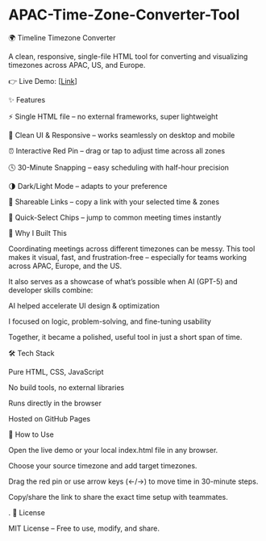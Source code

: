 # APAC-Time-Zone-Converter-Tool

🌍 Timeline Timezone Converter

A clean, responsive, single-file HTML tool for converting and visualizing timezones across APAC, US, and Europe.

👉 Live Demo: [[Link](https://ssquadri.github.io/APAC-Time-Zone-Converter-Tool/)]





✨ Features

⚡ Single HTML file – no external frameworks, super lightweight

🎨 Clean UI & Responsive – works seamlessly on desktop and mobile

⏰ Interactive Red Pin – drag or tap to adjust time across all zones

🕓 30-Minute Snapping – easy scheduling with half-hour precision

🌗 Dark/Light Mode – adapts to your preference

🔗 Shareable Links – copy a link with your selected time & zones

🎯 Quick-Select Chips – jump to common meeting times instantly





🚀 Why I Built This

Coordinating meetings across different timezones can be messy.
This tool makes it visual, fast, and frustration-free – especially for teams working across APAC, Europe, and the US.

It also serves as a showcase of what’s possible when AI (GPT-5) and developer skills combine:

AI helped accelerate UI design & optimization

I focused on logic, problem-solving, and fine-tuning usability

Together, it became a polished, useful tool in just a short span of time.





🛠️ Tech Stack

Pure HTML, CSS, JavaScript

No build tools, no external libraries

Runs directly in the browser

Hosted on GitHub Pages





🌟 How to Use

Open the live demo or your local index.html file in any browser.

Choose your source timezone and add target timezones.

Drag the red pin or use arrow keys (←/→) to move time in 30-minute steps.

Copy/share the link to share the exact time setup with teammates.









.
📜 License

MIT License – Free to use, modify, and share.
